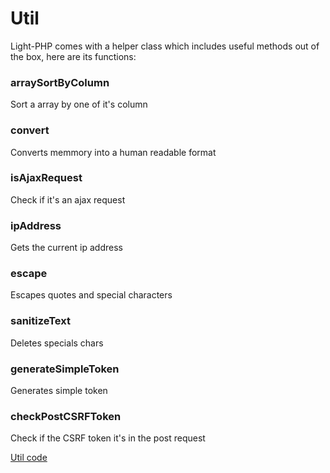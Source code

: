 # Util
Light-PHP comes with a helper class which includes useful methods out of the box, here are its functions:  

### arraySortByColumn
Sort a array by one of it's column

### convert
Converts memmory into a human readable format

### isAjaxRequest
Check if it's an ajax request

### ipAddress
Gets the current ip address

### escape
Escapes quotes and special characters

### sanitizeText
Deletes specials chars

### generateSimpleToken
Generates simple token

### checkPostCSRFToken
Check if the CSRF token it's in the post request

[Util code](https://github.com/bakeiro/Light-PHP/blob/master/system/library/Util.php)
